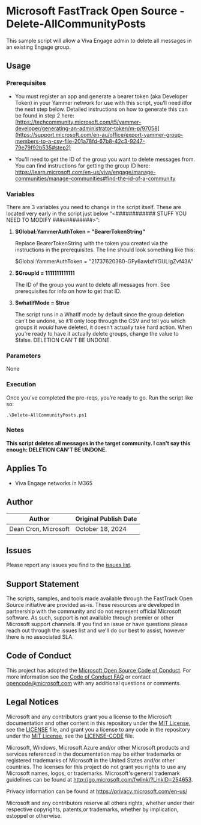 # Microsoft FastTrack Open Source - Delete-AllCommunityPosts

This sample script will allow a Viva Engage admin to delete all messages in an existing Engage group.

## Usage

### Prerequisites

- You must register an app and generate a bearer token (aka Developer Token) in your Yammer network for use with this script, you’ll need itfor the next step below. Detailed instructions on how to generate this can be found in step 2 here: [https://techcommunity.microsoft.com/t5/yammer-developer/generating-an-administrator-token/m-p/97058](https://support.microsoft.com/en-au/office/export-yammer-group-members-to-a-csv-file-201a78fd-67b8-42c3-9247-79e79f92b535#step2)

- You'll need to get the ID of the group you want to delete messages from. You can find instructions for getting the group ID here: https://learn.microsoft.com/en-us/viva/engage/manage-communities/manage-communities#find-the-id-of-a-community


### Variables

There are 3 variables you need to change in the script itself. These are located very early in the script just below “<############    STUFF YOU NEED TO MODIFY    ############>”:

1. **$Global:YammerAuthToken = "BearerTokenString"**

	  Replace BearerTokenString with the token you created via the instructions in the prerequisites. The line should look something like this:

    $Global:YammerAuthToken = "21737620380-GFy6awIxfYGULlgZvf43A"

2. **$GroupId = 1111111111111**
  
    The ID of the group you want to delete all messages from. See prerequisites for info on how to get that ID.

3. **$whatIfMode = $true**

   The script runs in a WhatIf mode by default since the group deletion can’t be undone, so it’ll only loop through the CSV and tell you which groups it *would* have deleted, it doesn’t actually take hard action. When        you’re ready to have it actually delete groups, change the value to $false. DELETION CAN'T BE UNDONE.
  
### Parameters

None

### Execution

Once you’ve completed the pre-reqs, you’re ready to go. Run the script like so:

	.\Delete-AllCommunityPosts.ps1

### Notes

**This script deletes all messages in the target community. I can't say this enough: DELETION CAN'T BE UNDONE.**

## Applies To

- Viva Engage networks in M365

## Author

|Author|Original Publish Date
|----|--------------------------
|Dean Cron, Microsoft|October 18, 2024|

## Issues

Please report any issues you find to the [issues list](../../../../issues).

## Support Statement

The scripts, samples, and tools made available through the FastTrack Open Source initiative are provided as-is. These resources are developed in partnership with the community and do not represent official Microsoft software. As such, support is not available through premier or other Microsoft support channels. If you find an issue or have questions please reach out through the issues list and we'll do our best to assist, however there is no associated SLA.

## Code of Conduct

This project has adopted the [Microsoft Open Source Code of Conduct](https://opensource.microsoft.com/codeofconduct/).
For more information see the [Code of Conduct FAQ](https://opensource.microsoft.com/codeofconduct/faq/) or
contact [opencode@microsoft.com](mailto:opencode@microsoft.com) with any additional questions or comments.

## Legal Notices

Microsoft and any contributors grant you a license to the Microsoft documentation and other content in this repository under the [MIT License](https://opensource.org/licenses/MIT), see the [LICENSE](LICENSE) file, and grant you a license to any code in the repository under the [MIT License](https://opensource.org/licenses/MIT), see the [LICENSE-CODE](LICENSE-CODE) file.

Microsoft, Windows, Microsoft Azure and/or other Microsoft products and services referenced in the documentation may be either trademarks or registered trademarks of Microsoft in the United States and/or other countries. The licenses for this project do not grant you rights to use any Microsoft names, logos, or trademarks. Microsoft's general trademark guidelines can be found at http://go.microsoft.com/fwlink/?LinkID=254653.

Privacy information can be found at https://privacy.microsoft.com/en-us/

Microsoft and any contributors reserve all others rights, whether under their respective copyrights, patents,or trademarks, whether by implication, estoppel or otherwise.


